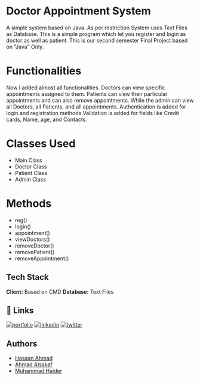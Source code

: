 
# Doctor Appointment System

A simple system based on Java. As per restriction System uses *Text* Files as Database.
This is a simple program which let you register and login as doctor as well as patient.
This is our second semester Final Project based on "Java" Only.

# Functionalities
Now I added almost all functionalities. Doctors can view specific appointments assigned to them. Patients can view their particular appointments and can also remove appointments. While the admin can view all Doctors, all Patients, and all appointments. Authentication is added for login and registration methods.Validation is added for fields like Credit cards, Name, age, and Contacts.


# Classes Used

- Main Class
- Doctor Class
- Patient Class
- Admin Class

# Methods
- reg()
- login()
- appointment()
- viewDoctors()
- removeDoctor()
- removePatient()
- removeAppointment()

## Tech Stack

**Client:** Based on CMD
**Database:** Text Files


## 🔗 Links
[![portfolio](https://img.shields.io/badge/my_portfolio-000?style=for-the-badge&logo=ko-fi&logoColor=white)](https://github.com/HasaanAhmad)
[![linkedin](https://img.shields.io/badge/linkedin-0A66C2?style=for-the-badge&logo=linkedin&logoColor=white)](https://www.linkedin.com/in/hasaan-ahmad-94548816b/)
[![twitter](https://img.shields.io/badge/twitter-1DA1F2?style=for-the-badge&logo=twitter&logoColor=white)](https://twitter.com/geniussyco)


## Authors

- [Hasaan Ahmad](https://www.github.com/hasaanahmad0)
- [Ahmad Alsakaf](https://www.github.com)
- [Muhammad Haider](https://www.github.com)

